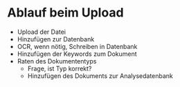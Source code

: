 # Ablauf beim Upload

- Upload der Datei
- Hinzufügen zur Datenbank
- OCR, wenn nötig, Schreiben in Datenbank
- Hinzufügen der Keywords zum Dokument
- Raten des Dokumententyps
    - Frage, ist Typ korrekt?
    - Hinzufügen des Dokuments zur Analysedatenbank